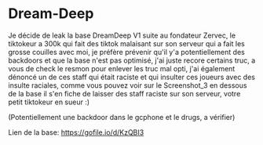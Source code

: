 # Dream-Deep
Je décide de leak la base DreamDeep V1 suite au fondateur Zervec, le tiktokeur a 300k qui fait des tiktok malaisant sur son serveur qui a fait les grosse couilles avec moi, je préfère prévenir qu'il y'a potentiellement des backdoors et que la base n'est pas optimisé, j'ai juste recore certains truc, a vous de check le resmon pour enlever les truc mal opti, j'ai également dénoncé un de ces staff qui était raciste et qui insulter ces joueurs avec des insulte raciales, comme vous pouvez voir sur le Screenshot_3 en dessous de la base il s'en fiche de laisser des staff raciste sur son serveur, votre petit tiktokeur en sueur :)

(Potentiellement une backdoor dans le gcphone et le drugs, a vérifier)

Lien de la base: https://gofile.io/d/KzQBI3

